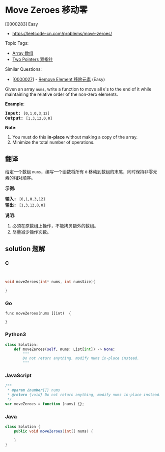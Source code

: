 # Move Zeroes 移动零

[0000283] Easy

- https://leetcode-cn.com/problems/move-zeroes/

Topic Tags:

- [Array 数组](https://leetcode-cn.com/tag/array/)
- [Two Pointers 双指针](https://leetcode-cn.com/tag/two-pointers/)

Similar Questions:

- [[0000027](https://leetcode-cn.com/problems/remove-element/)] - [Remove Element 移除元素](./0000027.remove-element.md) (Easy)

Given an array `nums`, write a function to move all `0`'s to the end of it while maintaining the relative order of the non-zero elements.

**Example:**

<pre><b>Input:</b> <code>[0,1,0,3,12]</code>
<b>Output:</b> <code>[1,3,12,0,0]</code></pre>

**Note**:

1.  You must do this **in-place** without making a copy of the array.
2.  Minimize the total number of operations.

## 翻译

给定一个数组 `nums`，编写一个函数将所有 `0` 移动到数组的末尾，同时保持非零元素的相对顺序。

**示例:**

<pre><strong>输入:</strong> <code>[0,1,0,3,12]</code>
<strong>输出:</strong> <code>[1,3,12,0,0]</code></pre>

**说明**:

1.  必须在原数组上操作，不能拷贝额外的数组。
2.  尽量减少操作次数。

## solution 题解

### C

```c


void moveZeroes(int* nums, int numsSize){

}
```

### Go

```golang
func moveZeroes(nums []int)  {

}
```

### Python3

```python
class Solution:
    def moveZeroes(self, nums: List[int]) -> None:
        """
        Do not return anything, modify nums in-place instead.
        """
```

### JavaScript

```javascript
/**
 * @param {number[]} nums
 * @return {void} Do not return anything, modify nums in-place instead.
 */
var moveZeroes = function (nums) {};
```

### Java

```java
class Solution {
    public void moveZeroes(int[] nums) {

    }
}
```
